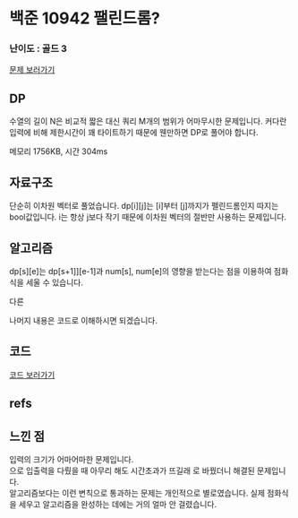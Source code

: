 # 백준 10942 팰린드롬?

  

### 난이도 : 골드 3

[문제 보러가기](https://www.acmicpc.net/problem/10942)
  

## DP  

수열의 길이 N은 비교적 짧은 대신 쿼리 M개의 범위가 어마무시한 문제입니다.
커다란 입력에 비해 제한시간이 꽤 타이트하기 때문에 웬만하면 DP로 풀어야 합니다.

메모리 1756KB, 시간 304ms

  
## 자료구조

단순히 이차원 벡터로 풀었습니다.
dp[i][j]는 [i]부터 [j]까지가 펠린드롬인지 따지는 bool값입니다.
i는 항상 j보다 작기 때문에 이차원 벡터의 절반만 사용하는 문제입니다.

## 알고리즘

dp[s][e]는 dp[s+1]][e-1]과 num[s], num[e]의 영향을 받는다는 점을 이용하여 점화식을 세울 수 있습니다.

다른 

나머지 내용은 코드로 이해하시면 되겠습니다.

  

## 코드

[코드 보러가기](./boj10942.cpp)

  

## refs

  

## 느낀 점
입력의 크기가 어마어마한 문제입니다.  
<iostream>으로 입출력을 다뤘을 때 아무리 해도 시간초과가 뜨길래 <cstdio>로 바꿨더니 해결된 문제입니다.  
알고리즘보다는 이런 변칙으로 통과하는 문제는 개인적으로 별로였습니다.
실제 점화식을 세우고 알고리즘을 완성하는 데에는 거의 얼마 안 걸렸습니다.  